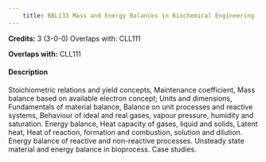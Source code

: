 ```yaml
---
    title: BBL133 Mass and Energy Balances in Biochemical Engineering
---
```

**Credits:** 3 (3-0-0) Overlaps with: CLL111



**Overlaps with:** CLL111

#### Description 
Stoichiometric relations and yield concepts, Maintenance coefficient, Mass balance based on available electron concept; Units and dimensions, Fundamentals of material balance, Balance on unit processes and reactive systems, Behaviour of ideal and real gases, vapour pressure, humidity and saturation. Energy balance, Heat capacity of gases, liquid and solids, Latent heat, Heat of reaction, formation and combustion, solution and dilution. Energy balance of reactive and non-reactive processes. Unsteady state material and energy balance in bioprocess. Case studies.